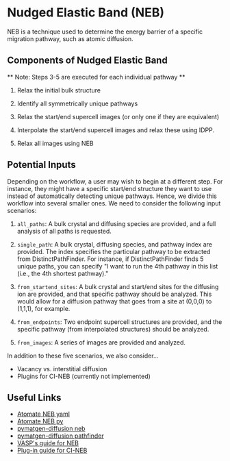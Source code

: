 # Nudged Elastic Band (NEB)

NEB is a technique used to determine the energy barrier of a specific migration pathway, such as atomic diffusion.

## Components of Nudged Elastic Band

** Note: Steps 3-5 are executed for each individual pathway **

1. Relax the initial bulk structure

2. Identify all symmetrically unique pathways

3. Relax the start/end supercell images 
    (or only one if they are equivalent)

4. Interpolate the start/end supercell images and relax these
    using IDPP.

5. Relax all images using NEB


## Potential Inputs

Depending on the workflow, a user may wish to begin at a different step. For instance, they might have a specific start/end structure they want to use instead of automatically detecting unique pathways. Hence, we divide this workflow into several smaller ones. We need to consider the following input scenarios:

1. `all_paths`: A bulk crystal and diffusing species are provided, and a full analysis of all paths is requested.

2. `single_path`: A bulk crystal, diffusing species, and pathway index are provided. The index specifies the particular pathway to be extracted from DistinctPathFinder. For instance, if DistinctPathFinder finds 5 unique paths, you can specify "I want to run the 4th pathway in this list (i.e., the 4th shortest pathway)."

3. `from_startend_sites`: A bulk crystal and start/end sites for the diffusing ion are provided, and that specific pathway should be analyzed. This would allow for a diffusion pathway that goes from a site at (0,0,0) to (1,1,1), for example.

4. `from_endpoints`: Two endpoint supercell structures are provided, and the specific pathway (from interpolated structures) should be analyzed.

5. `from_images`: A series of images are provided and analyzed.

In addition to these five scenarios, we also consider...

- Vacancy vs. interstitial diffusion
- Plugins for CI-NEB (currently not implemented)


## Useful Links

- [Atomate NEB yaml](https://github.com/hackingmaterials/atomate/blob/main/atomate/vasp/workflows/base/library/neb.yaml)
- [Atomate NEB py](https://github.com/hackingmaterials/atomate/blob/b9ad04e3ae892c51ba2e4d5c045db1c563f287f4/atomate/vasp/workflows/base/neb.py#L10)
- [pymatgen-diffusion neb](https://github.com/materialsvirtuallab/pymatgen-analysis-diffusion/blob/master/pymatgen/analysis/diffusion/neb/io.py)
- [pymatgen-diffusion pathfinder](https://github.com/materialsvirtuallab/pymatgen-analysis-diffusion/blob/master/pymatgen/analysis/diffusion/neb/pathfinder.py) 
- [VASP's guide for NEB](https://www.vasp.at/wiki/index.php/TS_search_using_the_NEB_Method)
- [Plug-in guide for CI-NEB](https://theory.cm.utexas.edu/vtsttools/neb.html)